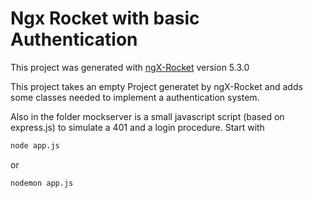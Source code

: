 # Ngx Rocket with basic Authentication

This project was generated with [ngX-Rocket](https://github.com/ngx-rocket/generator-ngx-rocket/)
version 5.3.0

This project takes an empty Project generatet by ngX-Rocket and adds some classes needed to implement a authentication system.

Also in the folder mockserver is a small javascript script (based on express.js) to simulate a 401 and a login procedure.
Start with 

```sh
node app.js 
```
or
```sh
nodemon app.js
```
